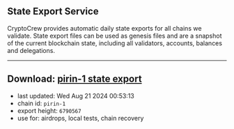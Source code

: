 ## State Export Service
CryptoCrew provides automatic daily state exports for all chains we validate. State export files can be used as genesis files and are a snapshot of the current blockchain state, including all validators, accounts, balances and delegations.

---
**Download: [pirin-1 state export](https://dl-eu2.ccvalidators.com/SERVICE/nolus/pirin-1_export_6790567.json)**
---

- last updated: Wed Aug 21 2024 00:53:13
- chain id: `pirin-1`
- export height: `6790567`
- use for: airdrops, local tests, chain recovery

